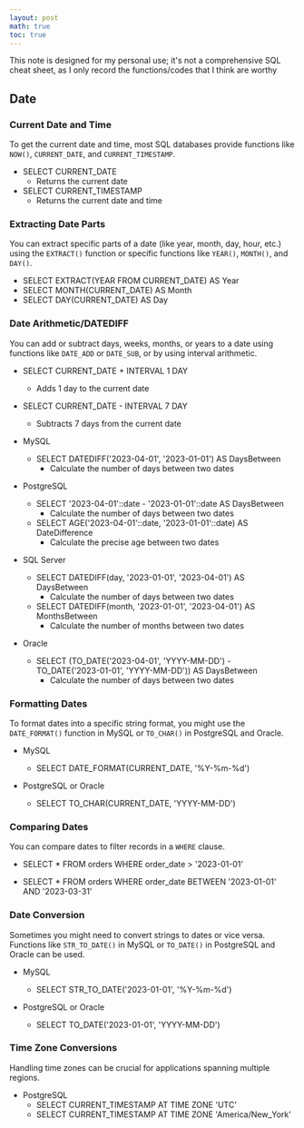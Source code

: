 ```yaml
---
layout: post
math: true
toc: true
---
```

This note is designed for my personal use; it's not a comprehensive SQL cheat sheet, as I only record the functions/codes that I think are worthy

## Date
### Current Date and Time
To get the current date and time, most SQL databases provide functions like `NOW()`, `CURRENT_DATE`, and `CURRENT_TIMESTAMP`.

- SELECT CURRENT_DATE
  - Returns the current date
- SELECT CURRENT_TIMESTAMP
  - Returns the current date and time


### Extracting Date Parts
You can extract specific parts of a date (like year, month, day, hour, etc.) using the `EXTRACT()` function or specific functions like `YEAR()`, `MONTH()`, and `DAY()`.

- SELECT EXTRACT(YEAR FROM CURRENT_DATE) AS Year
- SELECT MONTH(CURRENT_DATE) AS Month
- SELECT DAY(CURRENT_DATE) AS Day


###  Date Arithmetic/DATEDIFF
You can add or subtract days, weeks, months, or years to a date using functions like `DATE_ADD` or `DATE_SUB`, or by using interval arithmetic.


- SELECT CURRENT_DATE + INTERVAL 1 DAY
  - Adds 1 day to the current date
- SELECT CURRENT_DATE - INTERVAL 7 DAY
  - Subtracts 7 days from the current date

- MySQL
   - SELECT DATEDIFF('2023-04-01', '2023-01-01') AS DaysBetween
     - Calculate the number of days between two dates
- PostgreSQL
   - SELECT '2023-04-01'::date - '2023-01-01'::date AS DaysBetween
     - Calculate the number of days between two dates
   - SELECT AGE('2023-04-01'::date, '2023-01-01'::date) AS DateDifference
     - Calculate the precise age between two dates

- SQL Server
   - SELECT DATEDIFF(day, '2023-01-01', '2023-04-01') AS DaysBetween
     - Calculate the number of days between two dates
   - SELECT DATEDIFF(month, '2023-01-01', '2023-04-01') AS MonthsBetween
     - Calculate the number of months between two dates

- Oracle
   - SELECT (TO_DATE('2023-04-01', 'YYYY-MM-DD') - TO_DATE('2023-01-01', 'YYYY-MM-DD')) AS DaysBetween
     - Calculate the number of days between two dates


### Formatting Dates
To format dates into a specific string format, you might use the `DATE_FORMAT()` function in MySQL or `TO_CHAR()` in PostgreSQL and Oracle.

- MySQL
   - SELECT DATE_FORMAT(CURRENT_DATE, '%Y-%m-%d')

- PostgreSQL or Oracle
   - SELECT TO_CHAR(CURRENT_DATE, 'YYYY-MM-DD')


### Comparing Dates
You can compare dates to filter records in a `WHERE` clause.

- SELECT * FROM orders WHERE order_date > '2023-01-01'
  
- SELECT * FROM orders WHERE order_date BETWEEN '2023-01-01' AND '2023-03-31'

### Date Conversion
Sometimes you might need to convert strings to dates or vice versa. Functions like `STR_TO_DATE()` in MySQL or `TO_DATE()` in PostgreSQL and Oracle can be used.

- MySQL
  - SELECT STR_TO_DATE('2023-01-01', '%Y-%m-%d')

- PostgreSQL or Oracle
  - SELECT TO_DATE('2023-01-01', 'YYYY-MM-DD')

### Time Zone Conversions
Handling time zones can be crucial for applications spanning multiple regions.

- PostgreSQL 
  - SELECT CURRENT_TIMESTAMP AT TIME ZONE 'UTC'
  - SELECT CURRENT_TIMESTAMP AT TIME ZONE 'America/New_York'


